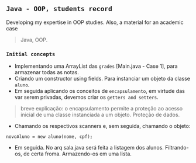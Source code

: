## `Java - OOP, students record`
Developing my expertise in OOP studies. Also, a material for an academic case

> Java, OOP.

### `Initial concepts`
- Implementando uma ArrayList das `grades` [Main.java - Case 1], para armazenar todas as notas. 
- Criando um constructor using fields. Para instanciar um objeto da classe `aluno`.
- Em seguida aplicando os conceitos de `encapsulamento`, em virtude das var serem privadas, devemos criar os `getters and setters`. 
> breve explicação: o encapsulamento permite a proteção ao acesso inicial de uma classe instanciada a um objeto. Proteção de dados.
- Chamando os respectivos scanners e, sem seguida, chamando o objeto: 

`novoAluno = new aluno(nome, cpf);`

- Em seguida. No arq sala.java será feita a listagem dos alunos. Filtrando-os, de certa froma. Armazendo-os em uma lista.
